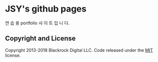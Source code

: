 # JSY's github pages
연 습 용 portfolio 사 이 트 입 니 다. 

## Copyright and License

Copyright 2013-2018 Blackrock Digital LLC. Code released under the [MIT](https://github.com/BlackrockDigital/startbootstrap-creative/blob/gh-pages/LICENSE) license.

